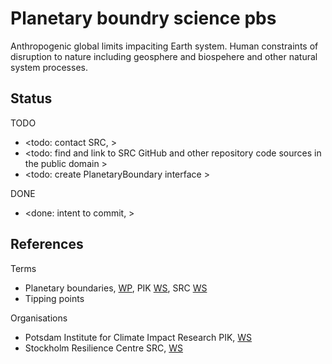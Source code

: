 # Planetary boundry science pbs

Anthropogenic global limits impaciting Earth system. Human constraints of disruption to nature including geosphere and biospehere and other natural system processes. 

## Status

TODO
* <todo: contact SRC,  >
* <todo: find and link to SRC GitHub and other repository code sources in the public domain >
* <todo: create PlanetaryBoundary interface >

DONE
* <done: intent to commit, >

## References

Terms
* Planetary boundaries, [WP](https://en.wikipedia.org/wiki/Planetary_boundaries), PIK [WS](https://www.pik-potsdam.de/en/output/infodesk/planetary-boundaries/images), SRC [WS](https://www.stockholmresilience.org/research/planetary-boundaries.html)
* Tipping points

Organisations
* Potsdam Institute for Climate Impact Research PIK, [WS](https://www.pik-potsdam.de/)
* Stockholm Resilience Centre SRC, [WS](https://www.stockholmresilience.org/)
